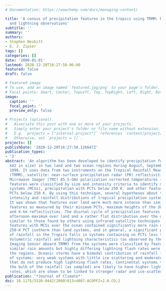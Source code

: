 ```yaml
---
# Documentation: https://wowchemy.com/docs/managing-content/

title: 'A census of precipitation features in the tropics using TRMM: Radar, ice scattering,
  and lightning observations'
subtitle: ''
summary: ''
authors:
- Stephen Nesbitt
- E. J. Zipser
tags: []
categories: []
date: '2000-01-01'
lastmod: 2020-12-20T10:27:58-06:00
featured: false
draft: false

# Featured image
# To use, add an image named `featured.jpg/png` to your page's folder.
# Focal points: Smart, Center, TopLeft, Top, TopRight, Left, Right, BottomLeft, Bottom, BottomRight.
image:
  caption: ''
  focal_point: ''
  preview_only: false

# Projects (optional).
#   Associate this post with one or more of your projects.
#   Simply enter your project's folder or file name without extension.
#   E.g. `projects = ["internal-project"]` references `content/project/deep-learning/index.md`.
#   Otherwise, set `projects = []`.
projects: []
publishDate: '2020-12-20T16:27:58.126647Z'
publication_types:
- '2'
abstract: 'An algorithm has been developed to identify precipitation features (≥75
  km2 in size) in two land and two ocean regions during August, September, and October
  1998. It uses data from two instruments on the Tropical Rainfall Measuring Mission
  (TRMM), satellite: near-surface precipitation radar (PR) reflectivities, and TRMM
  Microwave Imager (TMI) 85.5-GHz polarization corrected temperatures (PCTs). These
  features were classified by size and intensity criteria to identify mesoscale convective
  systems (MCSs), precipitation with PCTs below 250 K. and other features without
  PCTs below 250 K. By using this technique, several hypotheses about the convective
  intensity and rainfall distributions of tropical precipitation systems can be evaluated.
  It was shown that features over land were much more intense than similar oceanic
  features as measured by their minimum PCTs, maximum heights of the 30-dBZ contour,
  and 6-km reflectivities. The diurnal cycle of precipitation features showed a strong
  afternoon maximum over land and a rather flat distribution over the ocean, quite
  similar to those found by others using infrared satellite techniques. Precipitation
  features with MCSs over the ocean contained significantly more rain outside the
  250-K PCT isotherm than land systems, and in general, a significant portion (10%-15%)
  of rainfall in the Tropics falls in systems containing no PCTs less than 250 K.
  Volumetric rainfall and lightning characteristics (as observed by the Lightning
  Imaging Sensor aboard TRMM) from the systems were classified by feature intensity:
  similar rain amounts but highly differing lightning flash rates were found among
  the regions. Oceanic storms have a bimodal contribution of rainfall from two types
  of systems: very weak systems with little ice scattering and moderately strong systems
  that do not produce high lightning flash rates. Continental systems that produce
  the bulk of the rainfall (as sampled) are likely to have higher lightning flash
  rates, which are shown to be linked to stronger radar and ice-scattering intensities.'
publication: '*Journal of Climate*'
doi: 10.1175/1520-0442(2000)013<4087:ACOPFI>2.0.CO;2
---
```

